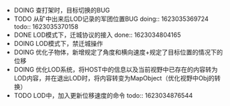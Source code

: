 - DOING 查打架时，目标切换的BUG
- TODO 从矿中出来后LOD记录的军团位置BUG
  doing:: 1623035369724
  todo:: 1623035370158
- DONE LOD模式下，迁城协议的接入
  done:: 1623034804165
- DOING LOD模式下，禁迁城操作
- DOING 优化子物体，新增规定了角度和横向速度+规定了目标位置的情况下的位移
- DOING 优化LOD系统，将HOST中的信息以及当前视野中已存在的内容转为LOD内容，并在退出LOD时，将内容转变为MapObject（优化视野中Obj的转换）
- TODO LOD中，加入更新位移速度的命令
  todo:: 1623034876544